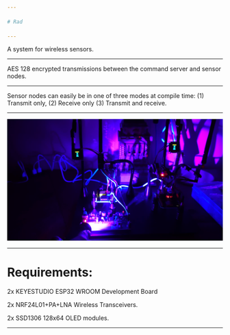```yaml
---

# Rad

---
```


A system for wireless sensors.

---

AES 128 encrypted transmissions between the command server and sensor nodes.

---

Sensor nodes can easily be in one of three modes at compile time: (1) Transmit only, (2) Receive only (3) Transmit and receive.

---

![plot](./resources/Rad.jpg)

---

# Requirements:

2x KEYESTUDIO ESP32 WROOM Development Board

2x NRF24L01+PA+LNA Wireless Transceivers.

2x SSD1306 128x64 OLED modules.

---
